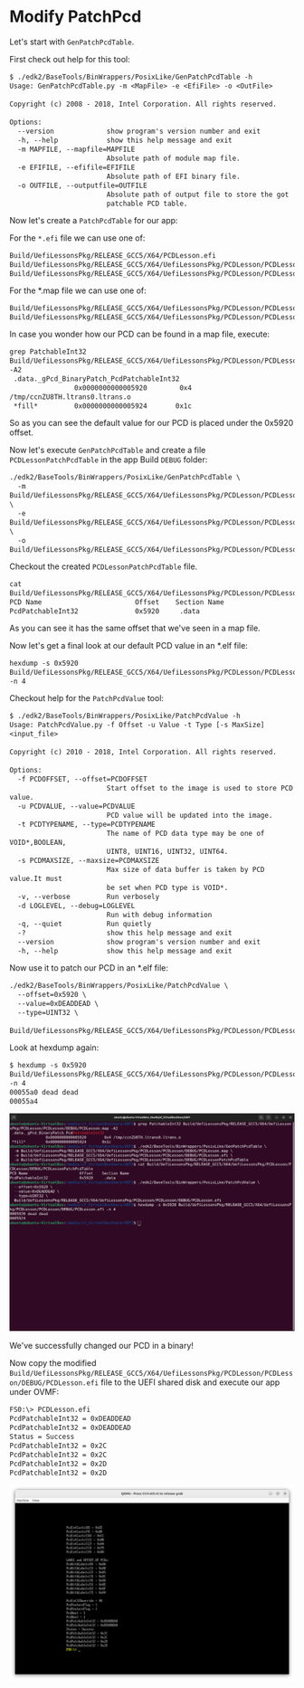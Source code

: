 # Modify PatchPcd

Let's start with `GenPatchPcdTable`.

First check out help for this tool:

```SHELL
$ ./edk2/BaseTools/BinWrappers/PosixLike/GenPatchPcdTable -h
Usage: GenPatchPcdTable.py -m <MapFile> -e <EfiFile> -o <OutFile>

Copyright (c) 2008 - 2018, Intel Corporation. All rights reserved.

Options:
  --version             show program's version number and exit
  -h, --help            show this help message and exit
  -m MAPFILE, --mapfile=MAPFILE
                        Absolute path of module map file.
  -e EFIFILE, --efifile=EFIFILE
                        Absolute path of EFI binary file.
  -o OUTFILE, --outputfile=OUTFILE
                        Absolute path of output file to store the got
                        patchable PCD table.
```

Now let's create a `PatchPcdTable` for our app:

For the `*.efi` file we can use one of:

```SHELL
Build/UefiLessonsPkg/RELEASE_GCC5/X64/PCDLesson.efi 
Build/UefiLessonsPkg/RELEASE_GCC5/X64/UefiLessonsPkg/PCDLesson/PCDLesson/OUTPUT/PCDLesson.efi
Build/UefiLessonsPkg/RELEASE_GCC5/X64/UefiLessonsPkg/PCDLesson/PCDLesson/DEBUG/PCDLesson.efi
```

For the *.map file we can use one of:

```SHELL
Build/UefiLessonsPkg/RELEASE_GCC5/X64/UefiLessonsPkg/PCDLesson/PCDLesson/DEBUG/PCDLesson.map
Build/UefiLessonsPkg/RELEASE_GCC5/X64/UefiLessonsPkg/PCDLesson/PCDLesson/OUTPUT/PCDLesson.map
```

In case you wonder how our PCD can be found in a map file, execute:

```SHELL
grep PatchableInt32 Build/UefiLessonsPkg/RELEASE_GCC5/X64/UefiLessonsPkg/PCDLesson/PCDLesson/DEBUG/PCDLesson.map -A2
 .data._gPcd_BinaryPatch_PcdPatchableInt32
                0x0000000000005920        0x4 /tmp/ccnZU8TH.ltrans0.ltrans.o
 *fill*         0x0000000000005924       0x1c 
```

So as you can see the default value for our PCD is placed under the 0x5920 offset.

Now let's execute `GenPatchPcdTable` and create a file `PCDLessonPatchPcdTable` in the app Build `DEBUG` folder:

```SHELL
./edk2/BaseTools/BinWrappers/PosixLike/GenPatchPcdTable \
  -m Build/UefiLessonsPkg/RELEASE_GCC5/X64/UefiLessonsPkg/PCDLesson/PCDLesson/DEBUG/PCDLesson.map \
  -e Build/UefiLessonsPkg/RELEASE_GCC5/X64/UefiLessonsPkg/PCDLesson/PCDLesson/DEBUG/PCDLesson.efi \
  -o Build/UefiLessonsPkg/RELEASE_GCC5/X64/UefiLessonsPkg/PCDLesson/PCDLesson/DEBUG/PCDLessonPatchPcdTable
```

Checkout the created `PCDLessonPatchPcdTable` file.

```SHELL
cat Build/UefiLessonsPkg/RELEASE_GCC5/X64/UefiLessonsPkg/PCDLesson/PCDLesson/DEBUG/PCDLessonPatchPcdTable
PCD Name                       Offset    Section Name
PcdPatchableInt32              0x5920     .data 
```

As you can see it has the same offset that we've seen in a map file.

Now let's get a final look at our default PCD value in an *.elf file:

```SHELL
hexdump -s 0x5920 Build/UefiLessonsPkg/RELEASE_GCC5/X64/UefiLessonsPkg/PCDLesson/PCDLesson/DEBUG/PCDLesson.efi -n 4
```

Checkout help for the `PatchPcdValue` tool:

```SHELL
$ ./edk2/BaseTools/BinWrappers/PosixLike/PatchPcdValue -h
Usage: PatchPcdValue.py -f Offset -u Value -t Type [-s MaxSize] <input_file>

Copyright (c) 2010 - 2018, Intel Corporation. All rights reserved.

Options:
  -f PCDOFFSET, --offset=PCDOFFSET
                        Start offset to the image is used to store PCD value.
  -u PCDVALUE, --value=PCDVALUE
                        PCD value will be updated into the image.
  -t PCDTYPENAME, --type=PCDTYPENAME
                        The name of PCD data type may be one of VOID*,BOOLEAN,
                        UINT8, UINT16, UINT32, UINT64.
  -s PCDMAXSIZE, --maxsize=PCDMAXSIZE
                        Max size of data buffer is taken by PCD value.It must
                        be set when PCD type is VOID*.
  -v, --verbose         Run verbosely
  -d LOGLEVEL, --debug=LOGLEVEL
                        Run with debug information
  -q, --quiet           Run quietly
  -?                    show this help message and exit
  --version             show program's version number and exit
  -h, --help            show this help message and exit
```

Now use it to patch our PCD in an *.elf file:

```SHELL
./edk2/BaseTools/BinWrappers/PosixLike/PatchPcdValue \
  --offset=0x5920 \
  --value=0xDEADDEAD \
  --type=UINT32 \
  Build/UefiLessonsPkg/RELEASE_GCC5/X64/UefiLessonsPkg/PCDLesson/PCDLesson/DEBUG/PCDLesson.efi
```

Look at hexdump again:

```SHELL
$ hexdump -s 0x5920 Build/UefiLessonsPkg/RELEASE_GCC5/X64/UefiLessonsPkg/PCDLesson/PCDLesson/DEBUG/PCDLesson.efi -n 4
00055a0 dead dead
00055a4
```

![1.png](Figure/1.png)

We've successfully changed our PCD in a binary!

Now copy the modified `Build/UefiLessonsPkg/RELEASE_GCC5/X64/UefiLessonsPkg/PCDLesson/PCDLesson/DEBUG/PCDLesson.efi` file to the UEFI shared disk and execute our app under OVMF:

```SHELL
FS0:\> PCDLesson.efi
PcdPatchableInt32 = 0xDEADDEAD
PcdPatchableInt32 = 0xDEADDEAD
Status = Success
PcdPatchableInt32 = 0x2C
PcdPatchableInt32 = 0x2C
PcdPatchableInt32 = 0x2D
PcdPatchableInt32 = 0x2D
```

![2.png](Figure/2.png)
